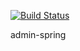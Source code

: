 [![Build Status](https://travis-ci.org/hunnor-dict/admin-spring.svg?branch=master)](https://travis-ci.org/hunnor-dict/admin-string)

admin-spring
